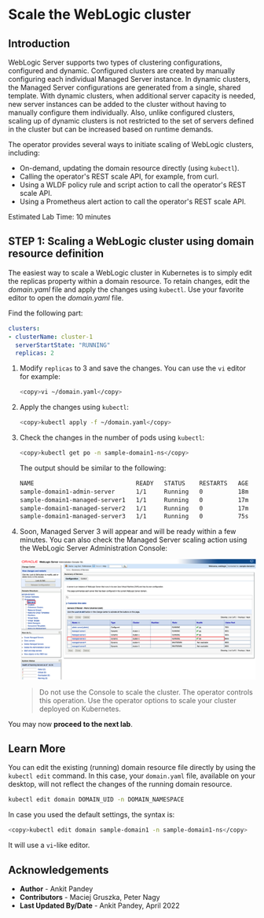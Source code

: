 # Scale the WebLogic cluster

## Introduction

WebLogic Server supports two types of clustering configurations, configured and dynamic. Configured clusters are created by manually configuring each individual Managed Server instance. In dynamic clusters, the Managed Server configurations are generated from a single, shared template.  With dynamic clusters, when additional server capacity is needed, new server instances can be added to the cluster without having to manually configure them individually. Also, unlike configured clusters, scaling up of dynamic clusters is not restricted to the set of servers defined in the cluster but can be increased based on runtime demands.

The operator provides several ways to initiate scaling of WebLogic clusters, including:

- On-demand, updating the domain resource directly (using `kubectl`).
- Calling the operator's REST scale API, for example, from curl.
- Using a WLDF policy rule and script action to call the operator's REST scale API.
- Using a Prometheus alert action to call the operator's REST scale API.

Estimated Lab Time: 10 minutes

## **STEP 1**: Scaling a WebLogic cluster using domain resource definition

The easiest way to scale a WebLogic cluster in Kubernetes is to simply edit the replicas property within a domain resource.  To retain changes, edit the *domain.yaml* file and apply the changes using `kubectl`. Use your favorite editor to open the *domain.yaml* file.

Find the following part:
```yaml
clusters:
- clusterName: cluster-1
  serverStartState: "RUNNING"
  replicas: 2
```
1. Modify `replicas` to 3 and save the changes. You can use the `vi` editor for example:
    ```bash
    <copy>vi ~/domain.yaml</copy>
    ```

2. Apply the changes using `kubectl`:
    ```bash
    <copy>kubectl apply -f ~/domain.yaml</copy>
    ```

3. Check the changes in the number of pods using `kubectl`:
    ```bash
    <copy>kubectl get po -n sample-domain1-ns</copy>
    ```
    The output should be similar to the following:
    ```bash
    NAME                             READY   STATUS    RESTARTS   AGE
    sample-domain1-admin-server      1/1     Running   0          18m
    sample-domain1-managed-server1   1/1     Running   0          17m
    sample-domain1-managed-server2   1/1     Running   0          17m
    sample-domain1-managed-server3   1/1     Running   0          75s
    ```
4. Soon, Managed Server 3 will appear and will be ready within a few minutes. You can also check the Managed Server scaling action using the WebLogic Server Administration Console:

    ![verify server](images/verifyserver.png)
    > Do not use the Console to scale the cluster. The operator controls this operation. Use the operator options to scale your cluster deployed on Kubernetes.

You may now **proceed to the next lab**.

## Learn More

You can edit the existing (running) domain resource file directly by using the `kubectl edit` command. In this case, your `domain.yaml` file, available on your desktop, will not reflect the changes of the running domain resource.
  ```bash
  kubectl edit domain DOMAIN_UID -n DOMAIN_NAMESPACE
  ```
In case you used the default settings, the syntax is:
  ```bash
  <copy>kubectl edit domain sample-domain1 -n sample-domain1-ns</copy>
  ```
It will use a `vi`-like editor.

## Acknowledgements
* **Author** -  Ankit Pandey
* **Contributors** - Maciej Gruszka, Peter Nagy
* **Last Updated By/Date** - Ankit Pandey, April 2022
